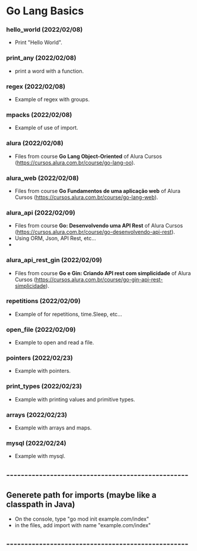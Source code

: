 # Go Lang Basics

### hello_world (2022/02/08)
* Print "Hello World".

### print_any (2022/02/08)
* print a word with a function.

### regex (2022/02/08)
* Example of regex with groups. 

### mpacks (2022/02/08)
* Example of use of import.

### alura (2022/02/08)
* Files from course **Go Lang Object-Oriented** of Alura Cursos (https://cursos.alura.com.br/course/go-lang-oo).

### alura_web (2022/02/08)
* Files from course **Go Fundamentos de uma aplicação web** of Alura Cursos (https://cursos.alura.com.br/course/go-lang-web).

### alura_api (2022/02/09)
* Files from course **Go: Desenvolvendo uma API Rest** of Alura Cursos (https://cursos.alura.com.br/course/go-desenvolvendo-api-rest).
* Using ORM, Json, API Rest, etc...
* 
### alura_api_rest_gin (2022/02/09)
* Files from course **Go e Gin: Criando API rest com simplicidade** of Alura Cursos (https://cursos.alura.com.br/course/go-gin-api-rest-simplicidade).

### repetitions (2022/02/09)
* Example of for repetitions, time.Sleep, etc...

### open_file (2022/02/09)
* Example to open and read a file.


### pointers (2022/02/23)
* Example with pointers.

### print_types (2022/02/23)
* Example with printing values and primitive types.

### arrays (2022/02/23)
* Example with arrays and maps.

### mysql (2022/02/24)
* Example with mysql.


## --------------------------------------------------
## Generete path for imports (maybe like a classpath in Java)
- On the console, type "go mod init example.com/index"
- in the files, add import with name "example.com/index"
## --------------------------------------------------
